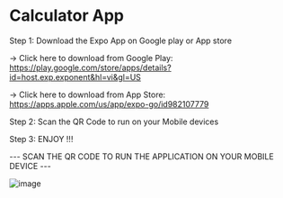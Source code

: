 # Calculator App 

Step 1: Download the Expo App on Google play or App store

-> Click here to download from Google Play: https://play.google.com/store/apps/details?id=host.exp.exponent&hl=vi&gl=US

-> Click here to download from App Store: https://apps.apple.com/us/app/expo-go/id982107779

Step 2: Scan the QR Code to run on your Mobile devices

Step 3: ENJOY !!!

--- SCAN THE QR CODE TO RUN THE APPLICATION ON YOUR MOBILE DEVICE ---

![image](https://user-images.githubusercontent.com/81181191/196487529-bfc87be3-1312-438f-a7e3-9226b5f20fe5.png)
